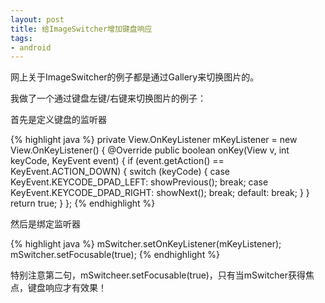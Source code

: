```yaml
---
layout: post
title: 给ImageSwitcher增加键盘响应
tags:
- android
---
```

网上关于ImageSwitcher的例子都是通过Gallery来切换图片的。

我做了一个通过键盘左键/右键来切换图片的例子：

首先是定义键盘的监听器

{% highlight java %}
private View.OnKeyListener mKeyListener = new View.OnKeyListener() {
    @Override
    public boolean onKey(View v, int keyCode, KeyEvent event) {
        if (event.getAction() == KeyEvent.ACTION_DOWN) {
            switch (keyCode) {
            case KeyEvent.KEYCODE_DPAD_LEFT:
                showPrevious();
                break;
            case KeyEvent.KEYCODE_DPAD_RIGHT:
                showNext();
                break;
            default:
                break;
            }
        }
        return true;
    }
};
{% endhighlight %}

然后是绑定监听器

{% highlight java %}
mSwitcher.setOnKeyListener(mKeyListener);
mSwitcher.setFocusable(true);
{% endhighlight %}

特别注意第二句，mSwitcheer.setFocusable(true)，只有当mSwitcher获得焦点，键盘响应才有效果！

